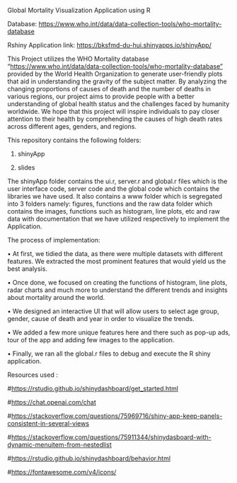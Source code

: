 Global Mortality Visualization Application using R

Database: https://www.who.int/data/data-collection-tools/who-mortality-database

Rshiny Application link: https://bksfmd-du-hui.shinyapps.io/shinyApp/

This Project utilizes the WHO Mortality database “https://www.who.int/data/data-collection-tools/who-mortality-database” provided by the World Health Organization to generate user-friendly plots that aid in understanding the gravity of the subject matter. By analyzing the changing proportions of causes of death and the number of deaths in various regions, our project aims to provide people with a better understanding of global health status and the challenges faced by humanity worldwide. We hope that this project will inspire individuals to pay closer attention to their health by comprehending the causes of high death rates across different ages, genders, and regions.

This repository contains the following folders: 
1) shinyApp 

2) slides 

The shinyApp folder contains the ui.r, server.r and global.r files which is the user interface code, server code and the global code which contains the libraries we have used. It also contains a www folder which is segregated into 3 folders namely: figures, functions and the raw data folder which contains the images, functions such as histogram, line plots, etc and raw data with documentation that we have utilized respectively to implement the Application.

The process of implementation:

•	At first, we tidied the data, as there were multiple datasets with different features. We extracted the most prominent features that would yield us the best analysis.

•	Once done, we focused on creating the functions of histogram, line plots, radar charts and much more to understand the different trends and insights about mortality around the world. 

•	We designed an interactive UI that will allow users to select age group, gender, cause of death and year in order to visualize the trends.

•	We added a few more unique features here and there such as pop-up ads, tour of the app and adding few images to the application. 

•	Finally, we ran all the global.r files to debug and execute the R shiny application. 

Resources used : 

#https://rstudio.github.io/shinydashboard/get_started.html

#https://chat.openai.com/chat

#https://stackoverflow.com/questions/75969716/shiny-app-keep-panels-consistent-in-several-views

#https://stackoverflow.com/questions/75911344/shinydasboard-with-dynamic-menuitem-from-nestedlist

#https://rstudio.github.io/shinydashboard/behavior.html

#https://fontawesome.com/v4/icons/

